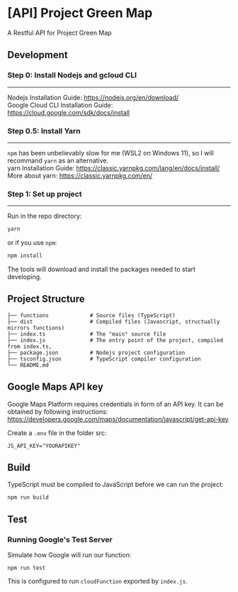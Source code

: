 # [API] Project Green Map
A Restful API for Project Green Map

## Development

### Step 0: Install Nodejs and gcloud CLI
-----------------------------------------
Nodejs Installation Guide: https://nodejs.org/en/download/  
Google Cloud CLI Installation Guide: https://cloud.google.com/sdk/docs/install  
  
### Step 0.5: Install Yarn
--------------------------
`npm` has been unbelievably slow for me (WSL2 on Windows 11), so I will recommand `yarn` as an alternative.  
yarn Installation Guide: https://classic.yarnpkg.com/lang/en/docs/install/  
More about yarn: https://classic.yarnpkg.com/en/  
  
### Step 1: Set up project
--------------------------
Run in the repo directory:
```bash
yarn
```
or if you use `npm`:
```bash
npm install
```
The tools will download and install the packages needed to start developing.


## Project Structure
```
├── functions             # Source files (TypeScript)
├── dist                  # Compiled files (Javascript, structually mirrors functions)
├── index.ts              # The "main" source file
├── index.js              # The entry point of the project, compiled from index.ts, 
├── package.json          # Nodejs project configuration
├── tsconfig.json         # TypeScript compiler configuration
└── README.md
```
## Google Maps API key

Google Maps Platform requires credentials in form of an API key. It can be obtained by following instructions: https://developers.google.com/maps/documentation/javascript/get-api-key

Create a `.env` file in the folder src:
```
JS_API_KEY="YOURAPIKEY"
``` 

## Build
TypeScript must be compiled to JavaScript before we can run the project:
```
npm run build
```

## Test
### Running Google's Test Server
Simulate how Google will run our function:
```
npm run test
```
This is configured to run `cloudFunction` exported by `index.js`.